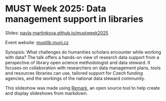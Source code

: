 # MUST Week 2025: Data management support in libraries

Slides: [pavla-martinkova.github.io/mustweek2025](https://pavla-martinkova.github.io/mustweek2025/#1)

Event website: [mustlib.muni.cz](https://mustlib.muni.cz/)

Synopsis: What challenges do humanities scholars encounter while working with data? The talk offers a hands-on view of research data support from a perspective of library open science methodologist and data steward. It focuses on collaboration with researchers on data management plans, tools and resources libraries can use, tailored support for Czech funding agencies, and the workings of the national data steward community.

This slideshow was made using [Remark](https://github.com/gnab/remark), an open source tool to help create and display slideshows from markdown. 
